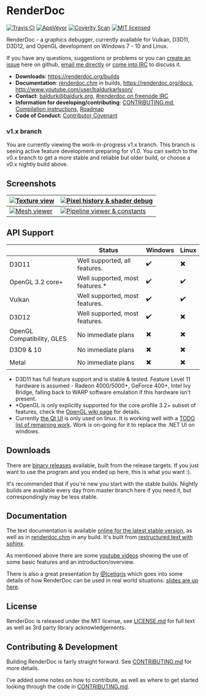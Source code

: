 RenderDoc
==============

[![Travis CI](https://travis-ci.org/baldurk/renderdoc.svg?branch=master)](https://travis-ci.org/baldurk/renderdoc)
[![AppVeyor](https://ci.appveyor.com/api/projects/status/x46lrnvdy29ysgqp?svg=true)](https://ci.appveyor.com/project/baldurk/renderdoc)
[![Coverity Scan](https://scan.coverity.com/projects/8525/badge.svg)](https://scan.coverity.com/projects/baldurk-renderdoc)
[![MIT licensed](https://img.shields.io/badge/license-MIT-blue.svg)](LICENSE.md)

RenderDoc - a graphics debugger, currently available for Vulkan, D3D11, D3D12, and OpenGL development on Windows 7 - 10 and Linux.

If you have any questions, suggestions or problems or you can [create an issue](https://github.com/baldurk/renderdoc/issues/new) here on github, [email me directly](mailto:baldurk@baldurk.org) or [come into IRC](https://kiwiirc.com/client/irc.freenode.net/#renderdoc) to discuss it.

* **Downloads**: https://renderdoc.org/builds
* **Documentation**: [renderdoc.chm](https://renderdoc.org/docs/renderdoc.chm) in builds, https://renderdoc.org/docs, http://www.youtube.com/user/baldurkarlsson/
* **Contact**: [baldurk@baldurk.org](mailto:baldurk@baldurk.org), [#renderdoc on freenode IRC](https://kiwiirc.com/client/irc.freenode.net/#renderdoc)
* **Information for developing/contributing**: [CONTRIBUTING.md](CONTRIBUTING.md), [Compilation instructions](CONTRIBUTING.md#compiling), [Roadmap](https://github.com/baldurk/renderdoc/wiki/Roadmap)
* **Code of Conduct**: [Contributor Covenant](CODE_OF_CONDUCT.md)

### v1.x branch

You are currently viewing the work-in-progress v1.x branch. This branch is seeing active feature development preparing for v1.0. You can switch to the v0.x branch to get a more stable and reliable but older build, or choose a v0.x nightly build above.

Screenshots
--------------

| [ ![Texture view](https://renderdoc.org/fp/ts_screen1.jpg) ](https://renderdoc.org/fp/screen1.jpg) | [ ![Pixel history & shader debug](https://renderdoc.org/fp/ts_screen2.jpg) ](https://renderdoc.org/fp/screen2.png) |
| --- | --- |
| [ ![Mesh viewer](https://renderdoc.org/fp/ts_screen3.jpg) ](https://renderdoc.org/fp/screen3.png) | [ ![Pipeline viewer & constants](https://renderdoc.org/fp/ts_screen4.jpg) ](https://renderdoc.org/fp/screen4.png) |

API Support
--------------

|                            | Status                           | Windows                  | Linux                    |
| -------------------------- | -------------------------------- | ------------------------ | ------------------------ |
| D3D11                      | Well supported, all features.    | :heavy_check_mark:       | :heavy_multiplication_x: |
| OpenGL 3.2 core+           | Well supported, most features.\* | :heavy_check_mark:       | :heavy_check_mark:       |
| Vulkan                     | Well supported, most features.   | :heavy_check_mark:       | :heavy_check_mark:       |
| D3D12                      | Well supported, most features.   | :heavy_check_mark:       | :heavy_multiplication_x: |
| OpenGL Compatibility, GLES | No immediate plans               | :heavy_multiplication_x: | :heavy_multiplication_x: |
| D3D9 & 10                  | No immediate plans               | :heavy_multiplication_x: | :heavy_multiplication_x: |
| Metal                      | No immediate plans               | :heavy_multiplication_x: | :heavy_multiplication_x: |

* D3D11 has full feature support and is stable & tested. Feature Level 11 hardware is assumed - Radeon 4000/5000+, GeForce 400+, Intel Ivy Bridge, falling back to WARP software emulation if this hardware isn't present.
* \*OpenGL is only explicitly supported for the core profile 3.2+ subset of features, check the [OpenGL wiki page](https://github.com/baldurk/renderdoc/wiki/OpenGL) for details.
* Currently [the Qt UI](qrenderdoc) is only used on linux. It is working well with a [TODO list of remaining work](https://github.com/baldurk/renderdoc/issues/494). Work is on-going for it to replace the .NET UI on windows.

Downloads
--------------

There are [binary releases](https://renderdoc.org/builds) available, built from the release targets. If you just want to use the program and you ended up here, this is what you want :).

It's recommended that if you're new you start with the stable builds. Nightly builds are available every day from master branch here if you need it, but correspondingly may be less stable.

Documentation
--------------

The text documentation is available [online for the latest stable version](https://renderdoc.org/docs/), as well as in [renderdoc.chm](https://renderdoc.org/docs/renderdoc.chm) in any build. It's built from [restructured text with sphinx](docs).

As mentioned above there are some [youtube videos](http://www.youtube.com/user/baldurkarlsson/) showing the use of some basic features and an introduction/overview.

There is also a great presentation by [@Icetigris](https://twitter.com/Icetigris) which goes into some details of how RenderDoc can be used in real world situations: [slides are up here](https://docs.google.com/presentation/d/1LQUMIld4SGoQVthnhT1scoA3k4Sg0as14G4NeSiSgFU/edit#slide=id.p).

License
--------------

RenderDoc is released under the MIT license, see [LICENSE.md](LICENSE.md) for full text as well as 3rd party library acknowledgements.

Contributing & Development
--------------

Building RenderDoc is fairly straight forward. See [CONTRIBUTING.md](CONTRIBUTING.md#compiling) for more details.

I've added some notes on how to contribute, as well as where to get started looking through the code in [CONTRIBUTING.md](CONTRIBUTING.md).

